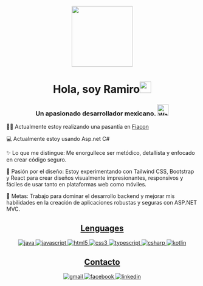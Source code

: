 <p align="center">
  <img style="width:10rem; height:auto" src="https://media0.giphy.com/media/v1.Y2lkPTc5MGI3NjExYncxenNyZ2Z0YnVldXZnN2lmNGdpcXRpbnZ1dnM5OHB5d2MwaWc1dyZlcD12MV9pbnRlcm5hbF9naWZfYnlfaWQmY3Q9Zw/HscDLzkO8EOTmgkhQP/giphy.gif"/>
</p>


<h1 align="center">Hola, soy Ramiro<img width="30px" src="https://raw.githubusercontent.com/iampavangandhi/iampavangandhi/master/gifs/Hi.gif"></h1>

<h3 align="center"> Un apasionado desarrollador mexicano. <img src="https://media1.giphy.com/media/v1.Y2lkPTc5MGI3NjExb2F5dGh2MDRkNmI3c3RuZmdhMmRyZXZ1MmtzbjhwMHp4ZHBxdDdvYiZlcD12MV9pbnRlcm5hbF9naWZfYnlfaWQmY3Q9Zw/3oEjI7WC5d4IFLcKfS/giphy.gif" width="30" alt="Waving Hand"> </h3>

👨‍💻 Actualmente estoy realizando una pasantía en <a href="https://fiacon.mx/" target="_blank" rel="noopener noreferrer">Fiacon</a>


💻 Actualmente estoy usando Asp.net C#

✨ Lo que me distingue: Me enorgullece ser metódico, detallista y enfocado en crear código seguro.

🎨 Pasión por el diseño: Estoy experimentando con Tailwind CSS, Bootstrap y React para crear diseños visualmente impresionantes, responsivos y fáciles de usar tanto en plataformas web como móviles.

🎯 Metas: Trabajo para dominar el desarrollo backend y mejorar mis habilidades en la creación de aplicaciones robustas y seguras con ASP.NET MVC.


<h2 align="center"><u><b>Lenguages</b></u></h2>

<p align="center">
  <a href="https://www.java.com" target="_blank"> 
    <img src="https://img.shields.io/badge/Java-007396.svg?style=for-the-badge&logo=java&logoColor=white" 
      alt="java"/> 
  </a>
  <a href="https://developer.mozilla.org/en-US/docs/Web/JavaScript" target="_blank"> 
    <img src="https://img.shields.io/badge/Javascript-F7DF1E.svg?style=for-the-badge&logo=javascript&logoColor=black"
      alt="javascript"/> 
  </a>
  <a href="https://www.w3.org/html/" target="_blank"> 
    <img src="https://img.shields.io/badge/html-E34F26.svg?style=for-the-badge&logo=html5&logoColor=white"
      alt="html5"/> 
  </a>
  <a href="https://www.w3schools.com/css/" target="_blank">
    <img src="https://img.shields.io/badge/css-1572B6.svg?style=for-the-badge&logo=css3&logoColor=white"
      alt="css3"/>
  </a>
  <a href="https://www.typescriptlang.org/" target="_blank"> 
    <img src="https://img.shields.io/badge/typescript-3178C6.svg?style=for-the-badge&logo=typescript&logoColor=white"
      alt="typescript"/>
  </a>

  <a href="https://learn.microsoft.com/en-us/dotnet/csharp/" target="_blank"> 
    <img src="https://img.shields.io/badge/csharp-239120.svg?style=for-the-badge&logo=csharp&logoColor=white" alt="csharp"/>
  </a>

  <a href="https://kotlinlang.org/" target="_blank"> 
  <img src="https://img.shields.io/badge/kotlin-0095D5.svg?style=for-the-badge&logo=kotlin&logoColor=white" 
    alt="kotlin"/> 
  </a>
  
</p>


<h2 align="center"><u><b>Contacto</b></u></h2>

<p align="center">

<a href="ramiropenamagana39@gmail.com" target="_blank">  
    <img src="https://img.shields.io/badge/Gmail-D14836?style=flat-square&logo=gmail&logoColor=white" alt="gmail"/>  
</a>  

<a href="https://www.facebook.com/ramiro.pm.39/" target="_blank">  
    <img src="https://img.shields.io/badge/Facebook-1877F2?style=flat-square&logo=facebook&logoColor=white" alt="facebook"/>  
</a>  
 
<a href="https://www.linkedin.com/in/ramiro-pe%C3%B1a-maga%C3%B1a-9ab374332/" target="_blank">  
    <img src="https://img.shields.io/badge/LinkedIn-0A66C2?style=flat-square&logo=linkedin&logoColor=white" alt="linkedin"/>  
</a>

</p>


